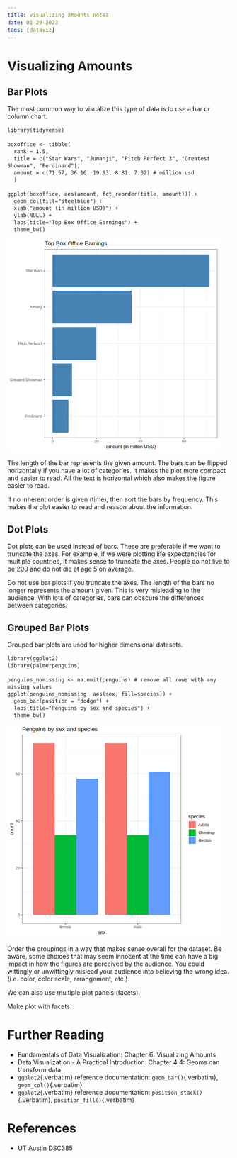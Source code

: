 ```yaml
---
title: visualizing amounts notes
date: 01-29-2023
tags: [dataviz]
---
```


# Visualizing Amounts

## Bar Plots

The most common way to visualize this type of data is to use a bar or
column chart.

``` {r}
library(tidyverse)

boxoffice <- tibble(
  rank = 1.5,
  title = c("Star Wars", "Jumanji", "Pitch Perfect 3", "Greatest Showman", "Ferdinand"),
  amount = c(71.57, 36.16, 19.93, 8.81, 7.32) # million usd
  )

ggplot(boxoffice, aes(amount, fct_reorder(title, amount))) +
  geom_col(fill="steelblue") +
  xlab("amount (in million USD)") +
  ylab(NULL) +
  labs(title="Top Box Office Earnings") +
  theme_bw()
```

![](./images/dataviz/barplot_example.png)

The length of the bar represents the given amount. The bars can be
flipped horizontally if you have a lot of categories. It makes the plot
more compact and easier to read. All the text is horizontal which also
makes the figure easier to read.

If no inherent order is given (time), then sort the bars by frequency.
This makes the plot easier to read and reason about the information.

## Dot Plots

Dot plots can be used instead of bars. These are preferable if we want
to truncate the axes. For example, if we were plotting life expectancies
for multiple countries, it makes sense to truncate the axes. People do
not live to be 200 and do not die at age 5 on average.

Do not use bar plots if you truncate the axes. The length of the bars no
longer represents the amount given. This is very misleading to the
audience. With lots of categories, bars can obscure the differences
between categories.

## Grouped Bar Plots

Grouped bar plots are used for higher dimensional datasets.

``` {r}
library(ggplot2)
library(palmerpenguins)

penguins_nomissing <- na.omit(penguins) # remove all rows with any missing values
ggplot(penguins_nomissing, aes(sex, fill=species)) +
  geom_bar(position = "dodge") +
  labs(title="Penguins by sex and species") +
  theme_bw()
```

![](./images/dataviz/grouped_bar_example.png)

Order the groupings in a way that makes sense overall for the dataset.
Be aware, some choices that may seem innocent at the time can have a big
impact in how the figures are perceived by the audience. You could
wittingly or unwittingly mislead your audience into believing the wrong
idea. (i.e. color, color scale, arrangement, etc.).

We can also use multiple plot panels (facets).

Make plot with facets.

# Further Reading

-   Fundamentals of Data Visualization: Chapter 6: Visualizing Amounts
-   Data Visualization - A Practical Introduction: Chapter 4.4: Geoms
    can transform data
-   `ggplot2`{.verbatim} reference documentation:
    `geom_bar()`{.verbatim}, `geom_col()`{.verbatim}
-   `ggplot2`{.verbatim} reference documentation:
    `position_stack()`{.verbatim}, `position_fill()`{.verbatim}

# References

-   UT Austin DSC385
